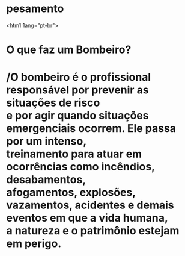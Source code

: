 # pesamento 
<doctype htm1></doctype>
<htm1 1ang="pt-br">

<head>
<h1><b>O que faz um Bombeiro?</b><h1>
<p>/O bombeiro é o profissional responsável por prevenir as situações de risco<br> e por agir quando situações emergenciais ocorrem. Ele passa por um intenso,<br> treinamento para atuar em ocorrências como incêndios, desabamentos,<br> afogamentos, explosões, vazamentos, acidentes e demais eventos em que a vida humana,<br> a natureza e o patrimônio estejam em perigo.</p>

